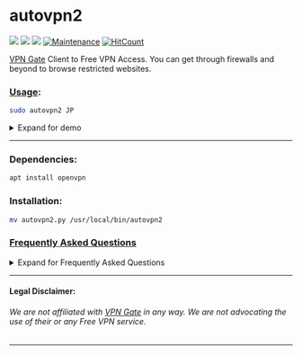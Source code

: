 # autovpn2
![](https://img.shields.io/badge/autovpn2-python_2.7-blue.svg?style=flat-square) ![](https://img.shields.io/badge/dependencies-openvpn-orange.svg?style=flat-square)  [![](https://img.shields.io/badge/License-WTFPL%202.0-lightgrey.svg?style=flat-square)](http://www.wtfpl.net/) [![Maintenance](https://img.shields.io/badge/Maintained%3F-yes-green.svg?style=flat-square)](https://github.com/ruped24/autovpn2/graphs/commit-activity) [![HitCount](http://hits.dwyl.io/ruped24/ruped24/autovpn2.svg?style=flat-square)](http://hits.dwyl.io/ruped24/ruped24/autovpn2)

[VPN Gate](https://www.vpngate.net/en/) Client to Free VPN Access. You can get through firewalls and beyond to browse restricted websites. 

### [Usage](https://github.com/ruped24/autovpn2/wiki/Autovpn2-Usage):

```bash
sudo autovpn2 JP
```
<details><summary>Expand for demo</summary>
<br>
  
[▹ Check My IPx](https://ipx.ac/)

[▹ Anonymity check](http://proxydb.net/anon)

[▹ What is my proxy](http://www.whatismyproxy.com)

[▹ DNS leak test](http://dnsleaktest.com)

:white_square_button: **|** [**Screenshot**](https://drive.google.com/file/d/10oEKydkW7YzZFK7VLOvAzz3HSzSIoED4/view?usp=sharing) **|** [**Demo**](https://drive.google.com/file/d/16VfJfKZqqR0RYzVxmPgfhGNKwsuYHVph/view?usp=sharing) **|**

</details>

---

### Dependencies:
```bash
apt install openvpn
```
### Installation:
```bash
mv autovpn2.py /usr/local/bin/autovpn2
```
### [Frequently Asked Questions](https://github.com/ruped24/autovpn2/wiki/FAQ)
<details><summary>Expand for Frequently Asked Questions</summary>

---

### FAQ:

> The default USA (**US** [:us:](https://en.wikipedia.org/wiki/United_States)) servers seems to be slow to me, which country is the fastest?
 
In "my" testing, Japan (**JP** [:jp:](https://en.wikipedia.org/wiki/Japan)) or Korea Republic (**KR** [:kr:](https://en.wikipedia.org/wiki/South_Korea)) servers seems to be "faster". 

> Can I change the default country code?

![#ffff00](https://placehold.it/15/ffff00/000000?text=+) Yes, you can change the default [ISO 3166-2](https://en.wikipedia.org/wiki/ISO_3166-2) standard code in the script.

Change Line [21](https://github.com/ruped24/autovpn2/blob/80782a993fafc99a2b8eb67861f15bf654cef594/autovpn2.py#L21) and 
Line [45](https://github.com/ruped24/autovpn2/blob/80782a993fafc99a2b8eb67861f15bf654cef594/autovpn2.py#L45) to the country code (Uppercase) of your choice.

> How to fix my DNS leak?

Pick one of these free and public [DNS](https://www.lifewire.com/free-and-public-dns-servers-2626062) Servers.

> This is a technical question, WHY Python 2.7???! It's [EOL](https://www.python.org/dev/peps/pep-0373/#maintenance-releases) dude! :confused:

Haha, The truth is, I didn't want to fight (_choosing my battles_;) with [Python3](https://www.pythonconverter.com/)'s bytes to string conversions for this [_one-off_](http://www.wtfpl.net) script.

> What about Python3.x compatibility and security going forward?

Personally, I compile my Python 2.x standalone scripts to a Linux [ELF](https://en.wikipedia.org/wiki/Executable_and_Linkable_Format) 64-bit LSB  executable using [Nuitka](http://nuitka.net/). 

You can find a complied  x86_64 binary executable under [release](https://github.com/ruped24/autovpn2/releases/tag/v1.0).

The created binary executes independent of a Python installation.

> What's with the name and the "2"?

I wrote this as a drop in replacement for the original [autovpn](https://en.kali.tools/?p=418) written in [Go](https://en.wikipedia.org/wiki/Go_(programming_language)), that's now in Github's [Digital Haven](https://github.com/adtac/autovpn).

The "2" is to not conflict with the original script if installed on said system. 

> How safe are free VPN services?

Well, I'll leave you with [this](https://lmgtfy.com/?q=How+safe+are+free+VPN+services%3F).


```diff
- Note: autovpn2 defaults to the US servers. The Japan (JP) servers are preferred.
```

</details>

---

#### Legal Disclaimer:

###### We are not affiliated with [VPN Gate](https://www.vpngate.net/en/) in any way. We are not advocating the use of their or any Free VPN service.

---
